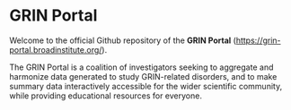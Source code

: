 # GRIN Portal

Welcome to the official Github repository of the **GRIN Portal** (https://grin-portal.broadinstitute.org/).

The GRIN Portal is a coalition of investigators seeking to aggregate and harmonize data generated to study GRIN-related disorders, and to make summary data interactively accessible for the wider scientific community, while providing educational resources for everyone.
